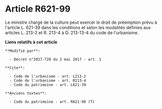 # Article R621-99

Le ministre chargé de la culture peut exercer le droit de préemption prévu à l'article L. 621-39 dans les conditions et selon
les modalités définies aux articles L. 213-2 et R. 213-4 à D. 213-13-4 du code de l'urbanisme.

**Liens relatifs à cet article**

	**Modifié par**:

	  - Décret n°2017-720 du 2 mai 2017 - art. 1

	**Cite**:

	  - Code de l'urbanisme - art. L213-2
	  - Code de l'urbanisme - art. R213-4
	  - Code du patrimoine - art. L621-39

	**Anciens textes**:

	  - Code du patrimoine - art. R621-98 (T)
